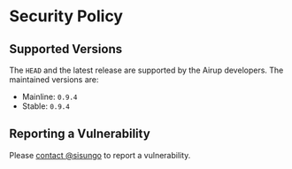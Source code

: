 # Security Policy

## Supported Versions
The `HEAD` and the latest release are supported by the Airup developers. The maintained versions are:
 - Mainline: `0.9.4`
 - Stable: `0.9.4`

## Reporting a Vulnerability
Please [contact @sisungo](mailto:sisungo@icloud.com) to report a vulnerability.
